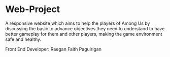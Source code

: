 # Web-Project
A responsive website which aims to help the  players  of  Among  Us  by  discussing  the  basic  to  advance  objectives  they  need  to understand  to  have  better  gameplay  for  them  and  other  players,  making  the  game environment safe and healthy.

Front End Developer: Raegan Faith Paguirigan
